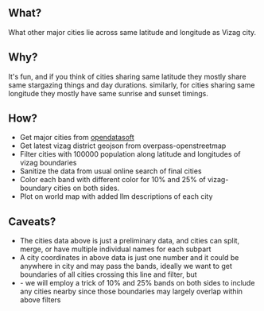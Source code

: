 ## What?

What other major cities lie across same latitude and longitude as Vizag city.

## Why?

It's fun, and if you think of cities sharing same latitude they mostly share same stargazing things and day durations. similarly, for cities sharing same longitude they mostly have same sunrise and sunset timings.

## How?
- Get major cities from [opendatasoft](https://public.opendatasoft.com/explore/dataset/geonames-all-cities-with-a-population-1000/table/?disjunctive.cou_name_en=&sort=name)
- Get latest vizag district geojson from overpass-openstreetmap
- Filter cities with 100000 population along latitude and longitudes of vizag boundaries
- Sanitize the data from usual online search of final cities
- Color each band with different color for 10% and 25% of vizag-boundary cities on both sides.
- Plot on world map with added llm descriptions of each city

## Caveats?
- The cities data above is just a preliminary data, and cities can split, merge, or have multiple individual names for each subpart
- A city coordinates in above data is just one number and it could be anywhere in city and may pass the bands, ideally we want to get boundaries of all cities crossing this line and filter, but
- \- we will employ a trick of 10% and 25% bands on both sides to include any cities nearby since those boundaries may largely overlap within above filters